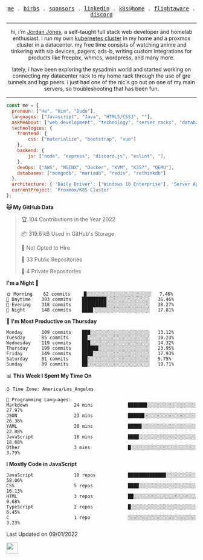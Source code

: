 <p align="center">
  <samp>
    <a href="https://jordanjones.org/">me</a> .
    <a href="https://twitter.com/kashalls">birbs</a> .
    <a href="https://github.com/sponsors/kashalls">sponsors</a> .
    <a href="https://linkedin.com/in/jordpjones">linkedin</a> .
    <a href="https://github.com/kashalls/home-cluster">k8s@home</a> .
    <a href="https://flightaware.com/adsb/stats/user/kashalls">flightaware</a> .
    <a href="https://discord.gg/ctgrp8k">discord</a>
  </samp>
</p>

---

<p align="center">hi, i'm <a href="https://jordanjones.org/">Jordan Jones</a>, a self-taught full stack web developer and homelab enthusiast. i run my own <a href="https://github.com/kashalls/home-cluster">kubernetes cluster</a> in my home and a proxmox cluster in a datacenter. my free time consists of watching anime and tinkering with sip devices, pagers, ads-b, writing custom integrations for products like freepbx, whmcs, wordpress, and many more.</p>

<p align="center">lately, i have been exploring the sysadmin world and started working on connecting my datacenter rack to my home rack through the use of gre tunnels and bgp peers. i just had one of the nic's go out on one of my main servers, so troubleshooting that has been fun.</p>

---


```javascript
const me = {
  pronoun: ["He", "Him", "Dude"],
  languages: ["Javascript", "Java", "HTML5/CSS3", ""],
  askMeAbout: ["web development", "technology", "server racks", "databases"],
  technologies: {
    frontend: {
        css: ["materialize", "bootstrap", "vue"]
    },
    backend: {
        js: ["node", "express", "discord.js", "eslint", "],
    },
    devOps: ["AWS", "NGINX", "Docker", "KVM", "K3S?", "QEMU"],
    databases: ["mongodb", "mariadb", "redis", "rethinkdb"]
  },
  architecture: { 'Daily Driver': ['Windows 10 Enterprise'], 'Server Applications': 'Ubuntu Server 20.04.3 LTS' },
  currentProject: 'Proxmox/K8S Cluster'
};
```

<!--START_SECTION:waka-->
**🐱 My GitHub Data** 

> 🏆 104 Contributions in the Year 2022
 > 
> 📦 319.6 kB Used in GitHub's Storage 
 > 
> 🚫 Not Opted to Hire
 > 
> 📜 33 Public Repositories 
 > 
> 🔑 4 Private Repositories  
 > 
**I'm a Night 🦉** 

```text
🌞 Morning    62 commits     █░░░░░░░░░░░░░░░░░░░░░░░░   7.46% 
🌆 Daytime    303 commits    █████████░░░░░░░░░░░░░░░░   36.46% 
🌃 Evening    318 commits    █████████░░░░░░░░░░░░░░░░   38.27% 
🌙 Night      148 commits    ████░░░░░░░░░░░░░░░░░░░░░   17.81%

```
📅 **I'm Most Productive on Thursday** 

```text
Monday       109 commits    ███░░░░░░░░░░░░░░░░░░░░░░   13.12% 
Tuesday      85 commits     ██░░░░░░░░░░░░░░░░░░░░░░░   10.23% 
Wednesday    119 commits    ███░░░░░░░░░░░░░░░░░░░░░░   14.32% 
Thursday     199 commits    ██████░░░░░░░░░░░░░░░░░░░   23.95% 
Friday       149 commits    ████░░░░░░░░░░░░░░░░░░░░░   17.93% 
Saturday     81 commits     ██░░░░░░░░░░░░░░░░░░░░░░░   9.75% 
Sunday       89 commits     ██░░░░░░░░░░░░░░░░░░░░░░░   10.71%

```


📊 **This Week I Spent My Time On** 

```text
⌚︎ Time Zone: America/Los_Angeles

💬 Programming Languages: 
Markdown                 24 mins             ███████░░░░░░░░░░░░░░░░░░   27.97% 
JSON                     23 mins             ██████░░░░░░░░░░░░░░░░░░░   26.36% 
YAML                     20 mins             █████░░░░░░░░░░░░░░░░░░░░   22.88% 
JavaScript               16 mins             ████░░░░░░░░░░░░░░░░░░░░░   18.68% 
Other                    3 mins              █░░░░░░░░░░░░░░░░░░░░░░░░   3.79%

```

**I Mostly Code in JavaScript** 

```text
JavaScript               18 repos            ██████████████░░░░░░░░░░░   58.06% 
CSS                      5 repos             ████░░░░░░░░░░░░░░░░░░░░░   16.13% 
HTML                     3 repos             ██░░░░░░░░░░░░░░░░░░░░░░░   9.68% 
TypeScript               2 repos             █░░░░░░░░░░░░░░░░░░░░░░░░   6.45% 
C                        1 repo              ░░░░░░░░░░░░░░░░░░░░░░░░░   3.23%

```



 Last Updated on 09/01/2022
<!--END_SECTION:waka-->

<img src="https://media.giphy.com/media/WUlplcMpOCEmTGBtBW/giphy.gif" width="30">
